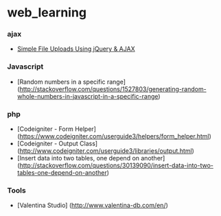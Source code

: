 # web_learning
### ajax
  * [Simple File Uploads Using jQuery & AJAX](https://abandon.ie/notebook/simple-file-uploads-using-jquery-ajax)

### Javascript
  * [Random numbers in a specific range] (http://stackoverflow.com/questions/1527803/generating-random-whole-numbers-in-javascript-in-a-specific-range)
  
### php
  * [Codeigniter - Form Helper] (https://www.codeigniter.com/userguide3/helpers/form_helper.html)
  * [Codeigniter - Output Class] (http://www.codeigniter.com/userguide3/libraries/output.html)
  * [Insert data into two tables, one depend on another] (http://stackoverflow.com/questions/30139090/insert-data-into-two-tables-one-depend-on-another)

  
### Tools
 * [Valentina Studio] (http://www.valentina-db.com/en/)
